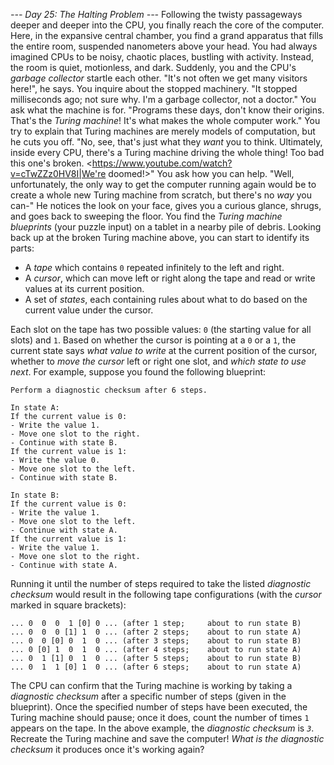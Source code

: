 *--- Day 25: The Halting Problem ---*
Following the twisty passageways deeper and deeper into the CPU, you finally reach the core of the computer. Here, in the expansive central chamber, you find a grand apparatus that fills the entire room, suspended nanometers above your head.
You had always imagined CPUs to be noisy, chaotic places, bustling with activity. Instead, the room is quiet, motionless, and dark.
Suddenly, you and the CPU's *garbage collector* startle each other. "It's not often we get  many visitors here!", he says. You inquire about the stopped machinery.
"It stopped milliseconds ago; not sure why. I'm a garbage collector, not a doctor." You ask what the machine is for.
"Programs these days, don't know their origins. That's the *Turing machine*! It's what makes the whole computer work." You try to explain that Turing machines are merely models of computation, but he cuts you off. "No, see, that's just what they *want* you to think. Ultimately, inside every CPU, there's a Turing machine driving the whole thing! Too bad this one's broken. <https://www.youtube.com/watch?v=cTwZZz0HV8I|We're doomed!>"
You ask how you can help. "Well, unfortunately, the only way to get the computer running again would be to create a whole new Turing machine from scratch, but there's no *way* you can-" He notices the look on your face, gives you a curious glance, shrugs, and goes back to sweeping the floor.
You find the *Turing machine blueprints* (your puzzle input) on a tablet in a nearby pile of debris. Looking back up at the broken Turing machine above, you can start to identify its parts:

- A *tape* which contains `0` repeated infinitely to the left and right.
- A *cursor*, which can move left or right along the tape and read or write values at its current position.
- A set of *states*, each containing rules about what to do based on the current value under the cursor.

Each slot on the tape has two possible values: `0` (the starting value for all slots) and `1`. Based on whether the cursor is pointing at a `0` or a `1`, the current state says *what value to write* at the current position of the cursor, whether to *move the cursor* left or right one slot, and *which state to use next*.
For example, suppose you found the following blueprint:
```Begin in state A.
Perform a diagnostic checksum after 6 steps.

In state A:
If the current value is 0:
- Write the value 1.
- Move one slot to the right.
- Continue with state B.
If the current value is 1:
- Write the value 0.
- Move one slot to the left.
- Continue with state B.

In state B:
If the current value is 0:
- Write the value 1.
- Move one slot to the left.
- Continue with state A.
If the current value is 1:
- Write the value 1.
- Move one slot to the right.
- Continue with state A.
```
Running it until the number of steps required to take the listed *diagnostic checksum* would result in the following tape configurations (with the *cursor* marked in square brackets):
```... 0  0  0 [0] 0  0 ... (before any steps; about to run state A)
... 0  0  0  1 [0] 0 ... (after 1 step;     about to run state B)
... 0  0  0 [1] 1  0 ... (after 2 steps;    about to run state A)
... 0  0 [0] 0  1  0 ... (after 3 steps;    about to run state B)
... 0 [0] 1  0  1  0 ... (after 4 steps;    about to run state A)
... 0  1 [1] 0  1  0 ... (after 5 steps;    about to run state B)
... 0  1  1 [0] 1  0 ... (after 6 steps;    about to run state A)
```
The CPU can confirm that the Turing machine is working by taking a *diagnostic checksum* after a specific number of steps (given in the blueprint). Once the specified number of steps have been executed, the Turing machine should pause; once it does, count the number of times `1` appears on the tape. In the above example, the *diagnostic checksum* is *`3`*.
Recreate the Turing machine and save the computer! *What is the diagnostic checksum* it produces once it's working again?
